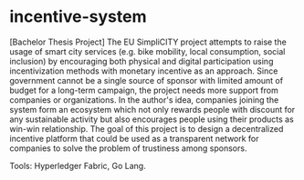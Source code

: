 # incentive-system
[Bachelor Thesis Project]
The EU SimpliCITY project attempts to raise the usage of smart city services (e.g. bike mobility, local consumption, social inclusion) by encouraging both physical and digital participation using incentivization methods with monetary incentive as an approach. Since government cannot be a single source of sponsor with limited amount of budget for a long-term campaign, the project needs more support from companies or organizations. In the author's idea, companies joining the system form an ecosystem which not only rewards people with discount for any sustainable activity but also encourages people using their products as win-win relationship.
The goal of this project is to design a decentralized incentive platform that could be used as a transparent network for companies to solve the problem of trustiness among sponsors.

Tools: Hyperledger Fabric, Go Lang.
